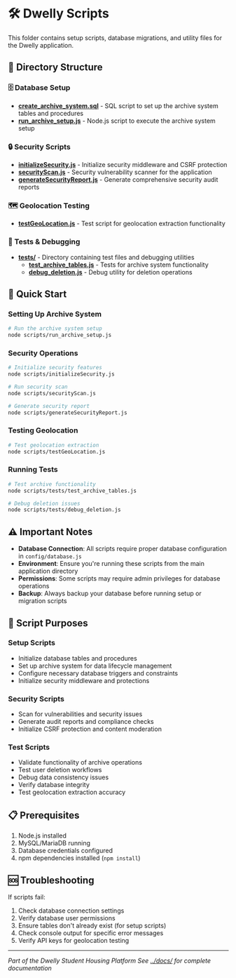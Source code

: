 # 🛠️ Dwelly Scripts

This folder contains setup scripts, database migrations, and utility files for the Dwelly application.

## 📁 Directory Structure

### 🗄️ Database Setup
- **[create_archive_system.sql](create_archive_system.sql)** - SQL script to set up the archive system tables and procedures
- **[run_archive_setup.js](run_archive_setup.js)** - Node.js script to execute the archive system setup

### 🔒 Security Scripts
- **[initializeSecurity.js](initializeSecurity.js)** - Initialize security middleware and CSRF protection
- **[securityScan.js](securityScan.js)** - Security vulnerability scanner for the application
- **[generateSecurityReport.js](generateSecurityReport.js)** - Generate comprehensive security audit reports

### 🗺️ Geolocation Testing
- **[testGeoLocation.js](testGeoLocation.js)** - Test script for geolocation extraction functionality

### 🧪 Tests & Debugging
- **[tests/](tests/)** - Directory containing test files and debugging utilities
  - **[test_archive_tables.js](tests/test_archive_tables.js)** - Tests for archive system functionality
  - **[debug_deletion.js](tests/debug_deletion.js)** - Debug utility for deletion operations

## 🚀 Quick Start

### Setting Up Archive System
```bash
# Run the archive system setup
node scripts/run_archive_setup.js
```

### Security Operations
```bash
# Initialize security features
node scripts/initializeSecurity.js

# Run security scan
node scripts/securityScan.js

# Generate security report
node scripts/generateSecurityReport.js
```

### Testing Geolocation
```bash
# Test geolocation extraction
node scripts/testGeoLocation.js
```

### Running Tests
```bash
# Test archive functionality
node scripts/tests/test_archive_tables.js

# Debug deletion issues
node scripts/tests/debug_deletion.js
```

## ⚠️ Important Notes

- **Database Connection**: All scripts require proper database configuration in `config/database.js`
- **Environment**: Ensure you're running these scripts from the main application directory
- **Permissions**: Some scripts may require admin privileges for database operations
- **Backup**: Always backup your database before running setup or migration scripts

## 🔧 Script Purposes

### Setup Scripts
- Initialize database tables and procedures
- Set up archive system for data lifecycle management
- Configure necessary database triggers and constraints
- Initialize security middleware and protections

### Security Scripts
- Scan for vulnerabilities and security issues
- Generate audit reports and compliance checks
- Initialize CSRF protection and content moderation

### Test Scripts
- Validate functionality of archive operations
- Test user deletion workflows
- Debug data consistency issues
- Verify database integrity
- Test geolocation extraction accuracy

## 📋 Prerequisites

1. Node.js installed
2. MySQL/MariaDB running
3. Database credentials configured
4. npm dependencies installed (`npm install`)

## 🆘 Troubleshooting

If scripts fail:
1. Check database connection settings
2. Verify database user permissions
3. Ensure tables don't already exist (for setup scripts)
4. Check console output for specific error messages
5. Verify API keys for geolocation testing

---

*Part of the Dwelly Student Housing Platform*
*See [../docs/](../docs/) for complete documentation* 